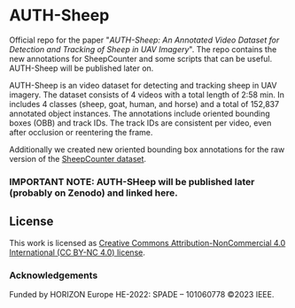 # AUTH-Sheep
Official repo for the paper "_AUTH-Sheep: An Annotated Video Dataset for Detection and Tracking of Sheep in UAV Imagery_". 
The repo contains the new annotations for SheepCounter and some scripts that can be useful. AUTH-Sheep will be published later on.

AUTH-Sheep is an video dataset for detecting and tracking sheep in UAV imagery. 
The dataset consists of 4 videos with a total length of 2:58 min. 
In includes 4 classes (sheep, goat, human, and horse) and a total of 152,837 annotated object instances. 
The annotations include oriented bounding boxes (OBB) and track IDs. 
The track IDs are consistent per video, even after occlusion or reentering the frame. 

Additionally we created new oriented bounding box annotations for the raw version of the [SheepCounter dataset](https://universe.roboflow.com/riisprivate/sheepcounter/dataset/11).


### IMPORTANT NOTE: AUTH-SHeep will be published later (probably on Zenodo) and linked here. 

## License
This work is licensed as [Creative Commons Attribution-NonCommercial 4.0 International (CC BY-NC 4.0) license](https://creativecommons.org/licenses/by-nc/4.0/).

### Acknowledgements
Funded by HORIZON Europe HE-2022: SPADE – 101060778 ©2023 IEEE.
